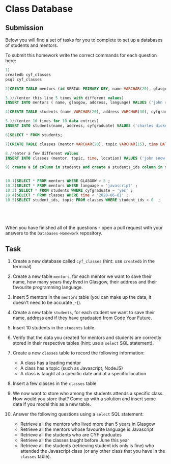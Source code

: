 # Class Database

## Submission

Below you will find a set of tasks for you to complete to set up a databases of students and mentors.

To submit this homework write the correct commands for each question here:


```sql
1)
createdb cyf_classes
psql cyf_classes

2)CREATE TABLE mentors (id SERIAL PRIMARY KEY, name VARCHAR(20), glasgow INT, address VARCHAR(30), language VARCHAR(20));

3.)//(enter this line 5 times with different values)
INSERT INTO mentors ( name, glasgow, address, language) VALUES ('john snow', 5, '100 winterfell rd', 'javascript'); 

4)CREATE TABLE students (name VARCHAR(20), address VARCHAR(30), cyfgraduate VARCHAR(10);

5.)//(enter 10 times for 10 data entries)
INSERT INTO students(name, address, cyfgraduate) VALUES ('charles dickens', '19 dolman rd', 'yes');

6)SELECT * FROM students;

7)CREATE TABLE classes (mentor VARCHAR(20), topic VARCHAR(15), time DATE, location VARCHAR(20));

8.//enter a few different values
INSERT INTO classes (mentor, topic, time, location) VALUES ('john snow', 'javascript', '2020-11-11', 'birmingham');

9) create a id column in students and create a students_ids column in mentors table and reference students(id) to solve the issue.


10.1)SELECT * FROM mentors WHERE GLASGOW > 5 ;
10.2)SELECT * FROM mentors WHERE language = 'javascript' ;
10.3) SELECT * FROM students WHERE cyfgraduate = 'yes' ;
10.4)SELECT * FROM classes WHERE time < '2020-06-01' ;
10.5)SELECT student_ids, topic FROM classes WHERE student_ids > 0  ;






```

When you have finished all of the questions - open a pull request with your answers to the `Databases-Homework` repository.

## Task

1. Create a new database called `cyf_classes` (hint: use `createdb` in the terminal)
2. Create a new table `mentors`, for each mentor we want to save their name, how many years they lived in Glasgow, their address and their favourite programming language.
3. Insert 5 mentors in the `mentors` table (you can make up the data, it doesn't need to be accurate ;-)).
4. Create a new table `students`, for each student we want to save their name, address and if they have graduated from Code Your Future.
5. Insert 10 students in the `students` table.
6. Verify that the data you created for mentors and students are correctly stored in their respective tables (hint: use a `select` SQL statement).
7. Create a new `classes` table to record the following information:

   - A class has a leading mentor
   - A class has a topic (such as Javascript, NodeJS)
   - A class is taught at a specific date and at a specific location

8. Insert a few classes in the `classes` table
9. We now want to store who among the students attends a specific class. How would you store that? Come up with a solution and insert some data if you model this as a new table.
10. Answer the following questions using a `select` SQL statement:
    - Retrieve all the mentors who lived more than 5 years in Glasgow
    - Retrieve all the mentors whose favourite language is Javascript
    - Retrieve all the students who are CYF graduates
    - Retrieve all the classes taught before June this year
    - Retrieve all the students (retrieving student ids only is fine) who attended the Javascript class (or any other class that you have in the `classes` table).
